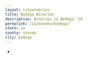 ```yaml
---
layout: citywineries
title: Bodega Wineries
description: Wineries in Bodega, CA
permalink: /ca/sonoma/bodega/
state: ca
county: sonoma
city: bodega
---
```

-
